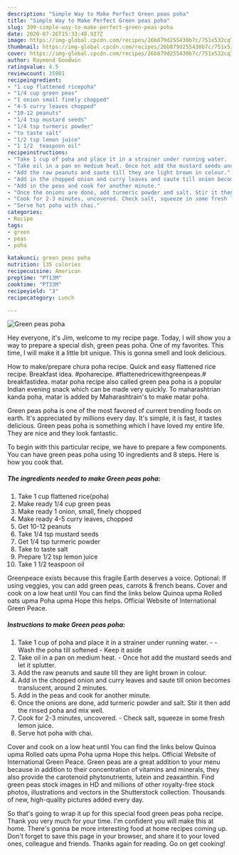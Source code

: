 ```yaml
---
description: "Simple Way to Make Perfect Green peas poha"
title: "Simple Way to Make Perfect Green peas poha"
slug: 399-simple-way-to-make-perfect-green-peas-poha
date: 2020-07-26T15:33:48.927Z
image: https://img-global.cpcdn.com/recipes/26b879d255430b7c/751x532cq70/green-peas-poha-recipe-main-photo.jpg
thumbnail: https://img-global.cpcdn.com/recipes/26b879d255430b7c/751x532cq70/green-peas-poha-recipe-main-photo.jpg
cover: https://img-global.cpcdn.com/recipes/26b879d255430b7c/751x532cq70/green-peas-poha-recipe-main-photo.jpg
author: Raymond Goodwin
ratingvalue: 4.5
reviewcount: 35901
recipeingredient:
- "1 cup flattened ricepoha"
- "1/4 cup green peas"
- "1 onion small finely chopped"
- "4-5 curry leaves chopped"
- "10-12 peanuts"
- "1/4 tsp mustard seeds"
- "1/4 tsp turmeric powder"
- "to taste salt"
- "1/2 tsp lemon juice"
- "1 1/2  teaspoon oil"
recipeinstructions:
- "Take 1 cup of poha and place it in a strainer under running water.  Wash the poha till softened  Keep it aside"
- "Take oil in a pan on medium heat. Once hot add the mustard seeds and let it splutter."
- "Add the raw peanuts and saute till they are light brown in colour."
- "Add in the chopped onion and curry leaves and saute till onion becomes translucent, around 2 minutes."
- "Add in the peas and cook for another minute."
- "Once the onions are done, add turmeric powder and salt. Stir it then add the rinsed poha and mix well."
- "Cook for 2-3 minutes, uncovered. Check salt, squeeze in some fresh lemon juice."
- "Serve hot poha with chai."
categories:
- Recipe
tags:
- green
- peas
- poha

katakunci: green peas poha 
nutrition: 135 calories
recipecuisine: American
preptime: "PT13M"
cooktime: "PT33M"
recipeyield: "3"
recipecategory: Lunch

---
```



![Green peas poha](https://img-global.cpcdn.com/recipes/26b879d255430b7c/751x532cq70/green-peas-poha-recipe-main-photo.jpg)

Hey everyone, it's Jim, welcome to my recipe page. Today, I will show you a way to prepare a special dish, green peas poha. One of my favorites. This time, I will make it a little bit unique. This is gonna smell and look delicious.

How to make/prepare chura poha recipe. Quick and easy flattened rice recipe. Breakfast idea. #poharecipe. #flattenedricewithgreenpeas.# breakfastidea. matar poha recipe also called green pea poha is a popular Indian evening snack which can be made very quickly. To maharashtrian kanda poha, matar is added by Maharashtrain&#39;s to make matar poha.

Green peas poha is one of the most favored of current trending foods on earth. It's appreciated by millions every day. It's simple, it is fast, it tastes delicious. Green peas poha is something which I have loved my entire life. They are nice and they look fantastic.


To begin with this particular recipe, we have to prepare a few components. You can have green peas poha using 10 ingredients and 8 steps. Here is how you cook that.

<!--inarticleads1-->

##### The ingredients needed to make Green peas poha:

1. Take 1 cup flattened rice(poha)
1. Make ready 1/4 cup green peas
1. Make ready 1 onion, small, finely chopped
1. Make ready 4-5 curry leaves, chopped
1. Get 10-12 peanuts
1. Take 1/4 tsp mustard seeds
1. Get 1/4 tsp turmeric powder
1. Take to taste salt
1. Prepare 1/2 tsp lemon juice
1. Take 1 1/2  teaspoon oil


Greenpeace exists because this fragile Earth deserves a voice. Optional: If using veggies, you can add green peas, carrots &amp; french beans. Cover and cook on a low heat until You can find the links below Quinoa upma Rolled oats upma Poha upma Hope this helps. Official Website of International Green Peace. 

<!--inarticleads2-->

##### Instructions to make Green peas poha:

1. Take 1 cup of poha and place it in a strainer under running water. -  - Wash the poha till softened  - Keep it aside
1. Take oil in a pan on medium heat. - Once hot add the mustard seeds and let it splutter.
1. Add the raw peanuts and saute till they are light brown in colour.
1. Add in the chopped onion and curry leaves and saute till onion becomes translucent, around 2 minutes.
1. Add in the peas and cook for another minute.
1. Once the onions are done, add turmeric powder and salt. Stir it then add the rinsed poha and mix well.
1. Cook for 2-3 minutes, uncovered. - Check salt, squeeze in some fresh lemon juice.
1. Serve hot poha with chai.


Cover and cook on a low heat until You can find the links below Quinoa upma Rolled oats upma Poha upma Hope this helps. Official Website of International Green Peace. Green peas are a great addition to your menu because in addition to their concentration of vitamins and minerals, they also provide the carotenoid phytonutrients, lutein and zeaxanthin. Find green peas stock images in HD and millions of other royalty-free stock photos, illustrations and vectors in the Shutterstock collection. Thousands of new, high-quality pictures added every day. 

So that's going to wrap it up for this special food green peas poha recipe. Thank you very much for your time. I'm confident you will make this at home. There's gonna be more interesting food at home recipes coming up. Don't forget to save this page in your browser, and share it to your loved ones, colleague and friends. Thanks again for reading. Go on get cooking!
